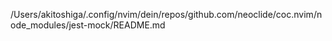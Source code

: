 /Users/akitoshiga/.config/nvim/dein/repos/github.com/neoclide/coc.nvim/node_modules/jest-mock/README.md